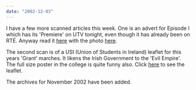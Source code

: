 ```yaml
---
date: "2002-12-03"
---
```


I have a few more scanned articles this week. One is an advert for Episode I which has its 'Premiere' on UTV tonight, even though it has already been on RTÉ. Anyway read it [here](rteguide_epiguide.jpg) with the photo [here](rteguide_quigonpic.jpg).

The second scan is of a USI (Union of Students in Ireland) leaflet for this years 'Grant' marches. It likens the Irish Government to the 'Evil Empire'. The full size poster in the college is quite funny also. Click [here](usi_poster.jpg) to see the leaflet.

The archives for November 2002 have been added.
